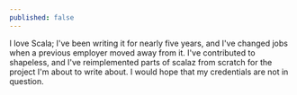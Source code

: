 ```yaml
---
published: false
---
```


I love Scala; I've been writing it for nearly five years, and I've changed jobs when a previous employer moved away from it. I've contributed to shapeless, and I've reimplemented parts of scalaz from scratch for the project I'm about to write about. I would hope that my credentials are not in question.